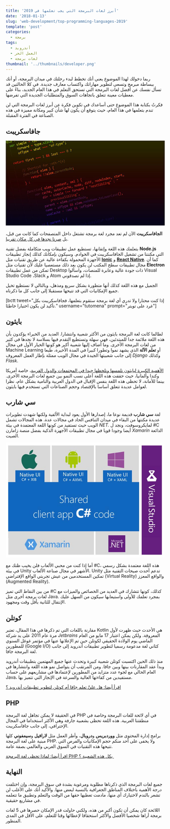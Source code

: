 ```yaml
---
title: 'أبرز لغات البرمجة التي يجب تعلمها في 2019'
date: '2018-01-13'
slug: 'web-development/top-programming-languages-2019'
template: 'post'
categories:
  - برمجة
tags:
  - أندرويد
  - العمل الحر
  - لغات برمجة
thumbnail: '../thumbnails/developer.png'
---
```


ربما دخولك لهذا الموضوع يعني أنك تخطط لبدء رحلتك في ميدان البرمجة، أو أنك ببساطة مبرمج وتسعى لتطوير مهاراتك واكتساب معارف جديدة. في كلا الحالتين قد تسأل نفسك عن أفضل لغات البرمجة التي تستحق التعلم في هذا العام الجديد، بناءً على معطيات معينة تتعلق باتجاهات السوق والمتطلبات الجديدة التي تفرضها.

فكرتُ بكتابة هذا الموضوع حتى أساعدك في تكوين فكرة عن أبرز لغات البرمجة التي لن تندم بتعلمها في هذا العام، حيث يتوقع أن يكون لها شأن كبير ومكانة مميزة في هذه الصناعة في الفترة المقبلة.

## جافاسكريبت

[![جافاسكريبت](../images/javascript.jpg)](../images/javascript.jpg)

**الجافاسكريبت** الآن لم تعد مجرد لغة برمجة تشتغل داخل المتصفحات كما كانت من قبل، بل [صرنا نجدها في كل مكان تقريبا](https://www.tutomena.com/web-development/javascript/javascript-dominance/).

بتعلمك هذه اللغة وإتقانها، تستطيع عمل تطبيقات ويب متكاملة بفضل تقنية **Node.js** التي مكنتنا من تشغيل الجافاسكريبت في الخوادم. وسيكون بإمكانك كذلك إنجاز تطبيقات الأجهزة المحمولة بكفاءة عالية عن طريق تقنيات مثل [**Ionic**](https://www.tutomena.com/web-development/javascript/introduction-to-ionic2/) و [**React Native**](https://www.tutomena.com/web-development/javascript/%d9%85%d9%82%d8%af%d9%85%d8%a9-%d8%b9%d9%86-react-native/). كما أن مجال تطبيقات سطح المكتب لن يكون بعد ذلك مستعصيا عليك لأن تقنيات مثل **Electron** تمكن من عمل تطبيقات Desktop ذات جودة عالية وعابرة للمنصات، واسألوا Visual Studio Code ،Slack و Atom إذا لم تصدقوني.

الجميل مع هذه اللغة كذلك أنها متطورة بشكل سريع ومذهل، وبالتالي لا نستطيع تخيل جميع الإمكانيات التي قد تتيحها مستقبلا إلى جانب كل ما ذكرناه.

[bctt tweet="إذا كنت محتارا ولا تدري أي لغة برمجة ستقوم بتعلمها، فجافاسكريبت بكل تأكيد لن يكون اختيارا خاطئا." username="tutomena" prompt="غرد على تويتر"]

## بايثون

لطالما كانت لغة البرمجة بايثون من الأكثر شعبية وانتشارا. العديد من الخبراء يؤكدون بأن هذه اللغة ملائمة جدا للمبتدئين، فهي سهلة وتستطيع التقدم فيها بسلاسة لا نجدها في كثير من لغات البرمجة الأخرى. وما أضاف إليها شعبية أكبر هو كونها الخيار الأول في مجال Machine Learning أو **تعلم الآلة** الذي يشهد نموا وتطورا كبيرا في المدة الأخيرة، طبعا إلى جانب شعبيتها الجيدة في مجال الويب ممثلة بإطار العمل المعروف _Django_ وكذلك _Flask_.

[الأهمية الكبيرة لبايثون نلمسها ونلحظها جيدا في المجتمعات والدول الغربية](https://www.tutomena.com/web-development/growth-python-programming-language/)، خاصة أمريكا وكندا وألمانيا، حيث حققت هذه اللغة أعلى نسب النمو بين جميع لغات البرمجة الأخرى. بينما للأمانة، لا تحظى هذه اللغة بنفس الإقبال في الدول العربية والنامية بشكل عام، نظرا لعوامل عديدة تتعلق أساسا بالإقتصاد وحجم الصناعات التي تستخدم فيها بايثون.

## سي شارب

لغة **سي شارب** قديمة نوعا ما، إصدارها الأول يعود لبداية الألفية ولكنها شهدت تطويرات عديدة مكنتها من البقاء في ميدان التنافس الحاد في مجالات عدة. هذه المجالات تشمل الويب حيث تستفيد من كونها اللغة المعتمدة في بيئة _NET._ لمايكروسوفت، ونجد ل #C أيضا وجودا قويا في مجال تطبيقات الأجهزة الذكية بفضل منصة زامارن _Xamarin_ الذائعة الصيت.

[![سي شارب ـ تطبيقات الهواتف الذكية](../images/csharp-native-apps.jpg)](../images/csharp-native-apps.jpg)

أما إذا كنت من محبي الألعاب فلن يخيب ظنك مع #C، هذه اللغة معتمدة بشكل رسمي في بيئة Unity الأشهر في مجال صناعة الألعاب. Unity تدعم أحدث صيحات التقنية مثل تمكين المستخدمين من عيش تجربتي الواقع الإفتراضي (Virtual Reality) والواقع المعزز (Augmented Reality).

من بين النقاط التي تميز #C كذلك، كونها تتشارك في العديد من الخصائص والميزات مع لغات برمجة أخرى مثل Java. بمجرد تعلمك للأولى واستيعابها سيكون من السهل عليك الإنتقال للثانية بأقل وقت ومجهود.

## كوتلن

مقارنة باللغات التي تم ذكرها في هذا المقال، تعتبر Kotlin هي الأحدث حيث ظهرت لأول مرة عام 2011 على يد شركة _Jetbrains_ المعروفة. ولكن يمكن اعتبار 17 مايو من العام الماضي يوم الولادة الحقيقي لكوتلن حين تم الإعلانها عنها في مؤتمر غوغل السنوي للمطورين (Google I/O) كثاني لغة مدعومة رسميا لتطوير تطبيقات أندرويد إلى جانب لغة البرمجة جافا.

منذ ذلك الحين اكتسبت كوتلن شعبية كبيرة وتحدث عنها جميع المهتمين بتطبيقات أندرويد وبدأ عقد المقارنات بينها وبين جافا. ومن المرتقب أن يتواصل نمو هذه اللغة وانتشارها في العام الحالي مع لجوء عدد متزايد من المطورين لإعتمادها في مشاريعهم على حساب Java، مستفيدين من كفاءتها العالية والسرعة في الإنجاز التي تتميز بها.

[اقرأ أيضا: هل عليَّ تعلم جافا أم كوتلن لتطوير تطبيقات أندرويد ؟](https://www.tutomena.com/web-development/java-or-kotlin-android-development/)

## PHP

في الحقيقة لا يمكن تجاهل لغة البرمجة PHP في أي لائحة للغات البرمجة وخاصة في منطقتنا العربية. هذه اللغة تحظى بشعبية جارفة وهي الأكثر استخداما في المجال الإحترافي، إلى جانب جافاسكريبت.

برامج إدارة المحتوى مثل **ووردبريس** و**دروبال**، وأطر العمل مثل **لارافيل** و**سيمفوني** كلها مبنية على لغة البرمجة PHP. ولا يخفى على أحد منكم حجم الإمكانيات والفرص التي تتيحها هذه التقنيات في السوق العربي والعالمي بصفة عامة.

[اقرأ أيضا: لماذا تحظى لغة البرمجة PHP بكل هذه الشعبية ؟ ](https://www.tutomena.com/web-development/php/why-php-is-so-popular/)

## النهاية

جميع لغات البرمجة الذي ذكرناها مطلوبة ومرغوبة بشدة في سوق البرمجة، وإن اختلفت درجة الأهمية باختلاف المناطق الجغرافية بالنسبة لبعض منها. والأكيد أنك على الأغلب لن تشعر بالندم لاختيارك أي منها، مادمت تعطيها حقها من الوقت والتعلم وتطبيق ما تتعلمه في مشاريع حقيقية.

اللائحة كان يمكن أن تكون أكبر من هذه، ولكني حاولت قدر الإمكان حصرها في 5 لغات برمجة أراها شخصيا الأفضل والأكثر استحقاقا لإعطائها وقتا للتعلم، على الأقل في المدى المنظور.
